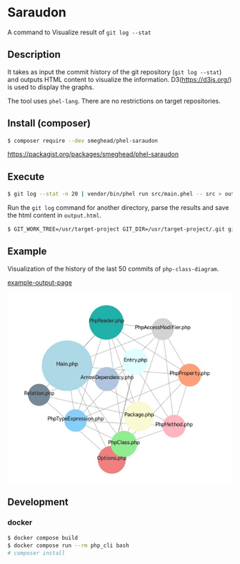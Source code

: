 # Saraudon

A command to Visualize result of `git log --stat`

## Description

It takes as input the commit history of the git repository (`git log --stat`) and outputs HTML content to visualize the information.
D3(https://d3js.org/) is used to display the graphs.

The tool uses `phel-lang`. There are no restrictions on target repositories.


## Install (composer)

```bash
$ composer require --dev smeghead/phel-saraudon
```

https://packagist.org/packages/smeghead/phel-saraudon

## Execute

```bash
$ git log --stat -n 20 | vendor/bin/phel run src/main.phel -- src > output.html
```

Run the `git log` command for another directory, parse the results and save the html content in `output.html`.

```bash
$ GIT_WORK_TREE=/usr/target-project GIT_DIR=/usr/target-project/.git git log --stat -n 50 | vendor/bin/phel run src/main.phel -- src > output.html
```

## Example

Visualization of the history of the last 50 commits of `php-class-diagram`.

[example-output-page](https://smeghead.github.io/phel-saraudon/example/output.html)

![php-class-diagram](example/output.jpg)

## Development

### docker

```bash
$ docker compose build 
$ docker compose run --rm php_cli bash
# composer install
```




